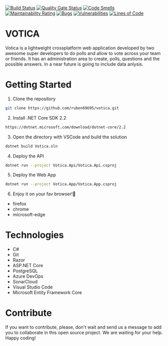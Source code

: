 [![Build Status](https://dev.azure.com/rubenarre6/Votica/_apis/build/status/ruben69695.votica?branchName=master&jobName=Votica)](https://dev.azure.com/rubenarre6/Votica/_build/latest?definitionId=5&branchName=master) [![Quality Gate Status](https://sonarcloud.io/api/project_badges/measure?project=ruben69695_votica&metric=alert_status)](https://sonarcloud.io/dashboard?id=ruben69695_votica) [![Code Smells](https://sonarcloud.io/api/project_badges/measure?project=ruben69695_votica&metric=code_smells)](https://sonarcloud.io/dashboard?id=ruben69695_votica) [![Maintainability Rating](https://sonarcloud.io/api/project_badges/measure?project=ruben69695_votica&metric=sqale_rating)](https://sonarcloud.io/dashboard?id=ruben69695_votica) [![Bugs](https://sonarcloud.io/api/project_badges/measure?project=ruben69695_votica&metric=bugs)](https://sonarcloud.io/dashboard?id=ruben69695_votica) [![Vulnerabilities](https://sonarcloud.io/api/project_badges/measure?project=ruben69695_votica&metric=vulnerabilities)](https://sonarcloud.io/dashboard?id=ruben69695_votica) [![Lines of Code](https://sonarcloud.io/api/project_badges/measure?project=ruben69695_votica&metric=ncloc)](https://sonarcloud.io/dashboard?id=ruben69695_votica) 
# VOTICA
Votica is a lightweight crossplatform web application developed by two awesome super developers to do polls and allow to vote across your team or friends. It has an administration area to create, polls, questions and the possible answers. In a near future is going to include data anlysis.

# Getting Started
1. Clone the repository
```bash
git clone https://github.com/ruben69695/votica.git
```
2. Install .NET Core SDK 2.2
```bash
https://dotnet.microsoft.com/download/dotnet-core/2.2
```
3. Open the directory with VSCode and build the solution
```bash
dotnet build Votica.sln
```
4. Deploy the API
```bash
dotnet run --project Votica.Api/Votica.Api.csproj
```
5. Deploy the Web App
```bash
dotnet run --project Votica.App/Votica.App.csproj
```
6. Enjoy it on your fav browser!:beer:
- firefox
- chrome
- microsoft-edge


# Technologies
- C#
- Git
- Razor
- ASP.NET Core
- PostgreSQL
- Azure DevOps
- SonarCloud
- Visual Studio Code
- Microsoft Entity Framework Core

# Contribute
If you want to contribute, please, don't wait and send us a message to add you to collaborate in this open source project. We are waiting for your help. Happy coding!